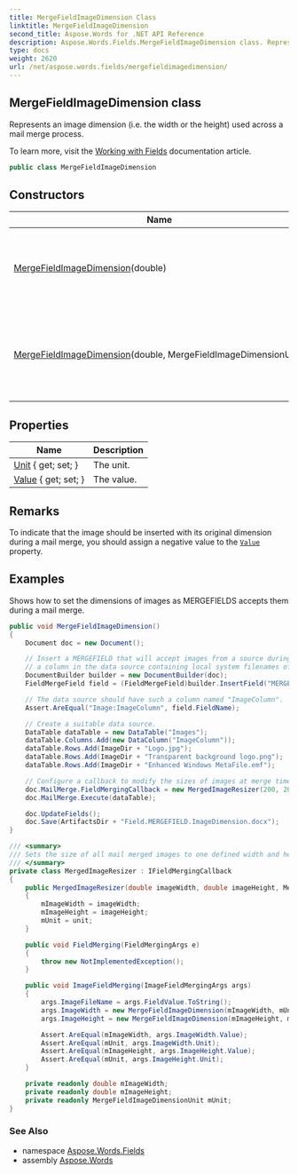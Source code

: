 ```yaml
---
title: MergeFieldImageDimension Class
linktitle: MergeFieldImageDimension
second_title: Aspose.Words for .NET API Reference
description: Aspose.Words.Fields.MergeFieldImageDimension class. Represents an image dimension i.e. the width or the height used across a mail merge process in C#.
type: docs
weight: 2620
url: /net/aspose.words.fields/mergefieldimagedimension/
---
```

## MergeFieldImageDimension class

Represents an image dimension (i.e. the width or the height) used across a mail merge process.

To learn more, visit the [Working with Fields](https://docs.aspose.com/words/net/working-with-fields/) documentation article.

```csharp
public class MergeFieldImageDimension
```

## Constructors

| Name | Description |
| --- | --- |
| [MergeFieldImageDimension](mergefieldimagedimension/#constructor)(double) | Creates an image dimension instance with the given value in points. |
| [MergeFieldImageDimension](mergefieldimagedimension/#constructor_1)(double, MergeFieldImageDimensionUnit) | Creates an image dimension instance with the given value and the given unit. |

## Properties

| Name | Description |
| --- | --- |
| [Unit](../../aspose.words.fields/mergefieldimagedimension/unit/) { get; set; } | The unit. |
| [Value](../../aspose.words.fields/mergefieldimagedimension/value/) { get; set; } | The value. |

## Remarks

To indicate that the image should be inserted with its original dimension during a mail merge, you should assign a negative value to the [`Value`](./value/) property.

## Examples

Shows how to set the dimensions of images as MERGEFIELDS accepts them during a mail merge.

```csharp
public void MergeFieldImageDimension()
{
    Document doc = new Document();

    // Insert a MERGEFIELD that will accept images from a source during a mail merge. Use the field code to reference
    // a column in the data source containing local system filenames of images we wish to use in the mail merge.
    DocumentBuilder builder = new DocumentBuilder(doc);
    FieldMergeField field = (FieldMergeField)builder.InsertField("MERGEFIELD Image:ImageColumn");

    // The data source should have such a column named "ImageColumn".
    Assert.AreEqual("Image:ImageColumn", field.FieldName);

    // Create a suitable data source.
    DataTable dataTable = new DataTable("Images");
    dataTable.Columns.Add(new DataColumn("ImageColumn"));
    dataTable.Rows.Add(ImageDir + "Logo.jpg");
    dataTable.Rows.Add(ImageDir + "Transparent background logo.png");
    dataTable.Rows.Add(ImageDir + "Enhanced Windows MetaFile.emf");

    // Configure a callback to modify the sizes of images at merge time, then execute the mail merge.
    doc.MailMerge.FieldMergingCallback = new MergedImageResizer(200, 200, MergeFieldImageDimensionUnit.Point);
    doc.MailMerge.Execute(dataTable);

    doc.UpdateFields();
    doc.Save(ArtifactsDir + "Field.MERGEFIELD.ImageDimension.docx");
}

/// <summary>
/// Sets the size of all mail merged images to one defined width and height.
/// </summary>
private class MergedImageResizer : IFieldMergingCallback
{
    public MergedImageResizer(double imageWidth, double imageHeight, MergeFieldImageDimensionUnit unit)
    {
        mImageWidth = imageWidth;
        mImageHeight = imageHeight;
        mUnit = unit;
    }

    public void FieldMerging(FieldMergingArgs e)
    {
        throw new NotImplementedException();
    }

    public void ImageFieldMerging(ImageFieldMergingArgs args)
    {
        args.ImageFileName = args.FieldValue.ToString();
        args.ImageWidth = new MergeFieldImageDimension(mImageWidth, mUnit);
        args.ImageHeight = new MergeFieldImageDimension(mImageHeight, mUnit);

        Assert.AreEqual(mImageWidth, args.ImageWidth.Value);
        Assert.AreEqual(mUnit, args.ImageWidth.Unit);
        Assert.AreEqual(mImageHeight, args.ImageHeight.Value);
        Assert.AreEqual(mUnit, args.ImageHeight.Unit);
    }

    private readonly double mImageWidth;
    private readonly double mImageHeight;
    private readonly MergeFieldImageDimensionUnit mUnit;
}
```

### See Also

* namespace [Aspose.Words.Fields](../../aspose.words.fields/)
* assembly [Aspose.Words](../../)
